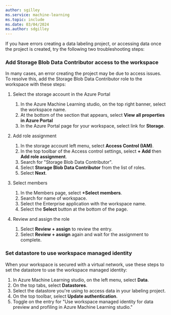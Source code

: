 ```yaml
---
author: sgilley
ms.service: machine-learning
ms.topic: include
ms.date: 03/04/2024
ms.author: sdgilley
---
```


If you have errors creating a data labeling project, or accessing data once the project is created, try the following two troubleshooting steps:

### Add Storage Blob Data Contributor access to the workspace

In many cases, an error creating the project may be due to access issues.  To resolve this, add the Storage Blob Data Contributor role to the workspace with these steps:

1. Select the storage account in the Azure Portal

    1. In the Azure Machine Learning studio, on the top right banner, select the workspace name.
    1. At the bottom of the section that appears, select **View all properties in Azure Portal**
    1. In the Azure Portal page for your workspace, select link for **Storage**.

1. Add role assignment
    
    1. In the storage account left menu, select **Access Control (IAM)**.
    1. In the top toolbar of the Access control settings, select **+ Add** then **Add role assignment**. 
    1. Search for "Storage Blob Data Contributor".
    1. Select **Storage Blob Data Contributor** from the list of roles.
    1. Select **Next**.

1. Select members

    1. In the Members page, select **+Select members**.
    1. Search for name of workspace.
    1. Select the Enterprise application with the workspace name.
    1. Select the **Select** button at the bottom of the page.

1. Review and assign the role
    
    1. Select **Review + assign** to review the entry.
    1. Select **Review + assign** again and wait for the assignment to complete.

### Set datastore to use workspace managed identity

When your workspace is secured with a virtual network, use these steps to set the datastore to use the workspace managed identity:

1. In Azure Machine Learning studio, on the left menu, select **Data**.
1. On the top tabs, select **Datastores**.
1. Select the datastore you're using to access data in your labeling project.
1. On the top toolbar, select **Update authentication**.
1. Toggle on the entry for "Use workspace managed identity for data preview and profiling in Azure Machine Learning studio."



